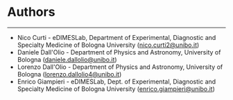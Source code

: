 # Authors #

----------
- Nico Curti - eDIMESLab, Department of Experimental, Diagnostic and Specialty Medicine of Bologna University ([nico.curti2@unibo.it](mailto:nico.curti2@unibo.it))
- Daniele Dall'Olio - Department of Physics and Astronomy, University of Bologna ([daniele.dallolio@unibo.it](mailto:daniele.dallolio@unibo.it))
- Lorenzo Dall'Olio - Department of Physics and Astronomy, University of Bologna ([lorenzo.dallolio4@unibo.it](mailto:lorenzo.dallolio4@unibo.it))
- Enrico Giampieri - eDIMESLab, Dept. of Experimental, Diagnostic and Specialty Medicine of Bologna University ([enrico.giampieri@unibo.it](mailto:enrico.giampieri@unibo.it))
